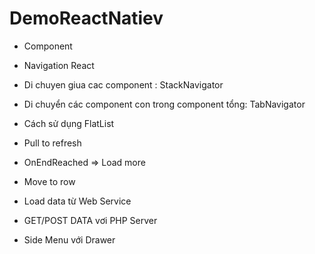 # DemoReactNatiev
- Component
- Navigation React
- Di chuyen giua cac component : StackNavigator
- Di chuyển các component con trong component tổng: TabNavigator

- Cách sử dụng FlatList
- Pull to refresh
- OnEndReached => Load more
- Move to row
- Load data từ Web Service

- GET/POST DATA vơi PHP Server
- Side Menu với Drawer
